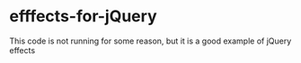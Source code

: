 # efffects-for-jQuery
This code is not running for some reason, but it is a good example of jQuery effects
